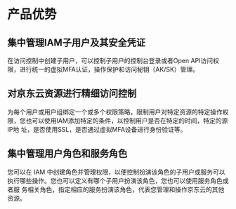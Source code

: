 # 产品优势
## 集中管理IAM子用户及其安全凭证
 在访问控制中创建子用户，可以控制子用户的控制台登录或者Open API访问权限，进行统一的虚拟MFA认证，操作保护和访问秘钥（AK/SK）管理。
## 对京东云资源进行精细访问控制
 为每个用户或用户组绑定一个或多个权限策略，限制用户对特定资源的特定操作权限，您也可以使用IAM添加特定的条件，以控制用户是否在特定的时间，特定的源IP地
 址，是否使用SSL，是否通过虚拟MFA设备进行身份验证等。
## 集中管理用户角色和服务角色
 您可以在 IAM 中创建角色并管理权限，以便控制扮演该角色的子用户或服务可以执行哪些操作。您也可以定义有哪个子用户扮演该角色，您也可以使用服务角色或者服
 务相关角色，指定相应的服务扮演该角色，代表您管理和操作京东云的其他资源。

